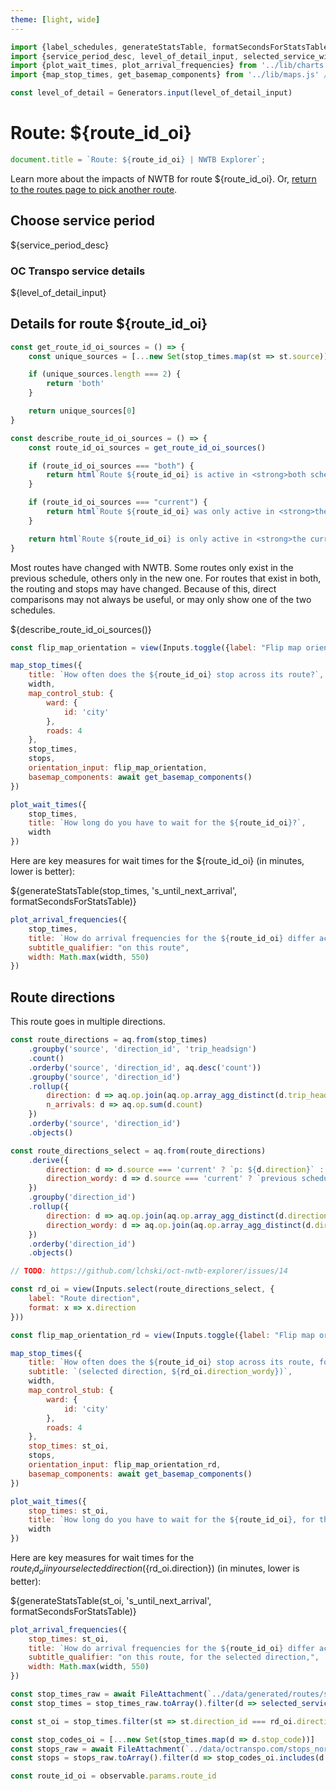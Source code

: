 ```yaml
---
theme: [light, wide]
---
```


```js
import {label_schedules, generateStatsTable, formatSecondsForStatsTable, source_domain} from '../lib/helpers.js'
import {service_period_desc, level_of_detail_input, selected_service_windows, selected_service_ids} from '../lib/controls.js'
import {plot_wait_times, plot_arrival_frequencies} from '../lib/charts.js'
import {map_stop_times, get_basemap_components} from '../lib/maps.js' // TODO: verify which, if any, of these is necessary

const level_of_detail = Generators.input(level_of_detail_input)
```

# Route: ${route_id_oi}

```js
document.title = `Route: ${route_id_oi} | NWTB Explorer`;
```

Learn more about the impacts of NWTB for route ${route_id_oi}. Or, [return to the routes page to pick another route](/routes).

## Choose service period

${service_period_desc}

<div class="grid grid-cols-2" style="grid-auto-rows: auto;">
	<div class="card">
		<h3>OC Transpo service details</h3>
		${level_of_detail_input}
	</div>
</div>


## Details for route ${route_id_oi}

```js
const get_route_id_oi_sources = () => {
    const unique_sources = [...new Set(stop_times.map(st => st.source))]

    if (unique_sources.length === 2) {
        return 'both'
    }

    return unique_sources[0]
}

const describe_route_id_oi_sources = () => {
    const route_id_oi_sources = get_route_id_oi_sources()

    if (route_id_oi_sources === "both") {
        return html`Route ${route_id_oi} is active in <strong>both schedules</strong>.`
    }

    if (route_id_oi_sources === "current") {
        return html`Route ${route_id_oi} was only active in <strong>the previous schedule</strong>.`
    }

    return html`Route ${route_id_oi} is only active in <strong>the current schedule</strong>.`
}
```

<div class="caution">
    <p>Most routes have changed with NWTB. Some routes only exist in the previous schedule, others only in the new one. For routes that exist in both, the routing and stops may have changed. Because of this, direct comparisons may not always be useful, or may only show one of the two schedules.</p>
    <p>${describe_route_id_oi_sources()}</p>
</div>

```js
const flip_map_orientation = view(Inputs.toggle({label: "Flip map orientation (can help with wide / long routes)"}))
```

```js
map_stop_times({
    title: `How often does the ${route_id_oi} stop across its route?`,
    width,
    map_control_stub: {
        ward: {
            id: 'city'
        },
        roads: 4
    },
    stop_times,
    stops,
    orientation_input: flip_map_orientation,
    basemap_components: await get_basemap_components()
})
```

```js
plot_wait_times({
    stop_times,
    title: `How long do you have to wait for the ${route_id_oi}?`,
    width
})
```

Here are key measures for wait times for the ${route_id_oi} (in minutes, lower is better):

${generateStatsTable(stop_times, 's_until_next_arrival', formatSecondsForStatsTable)}


```js
plot_arrival_frequencies({
    stop_times,
    title: `How do arrival frequencies for the ${route_id_oi} differ across service windows?`,
    subtitle_qualifier: "on this route",
    width: Math.max(width, 550)
})
```


## Route directions

This route goes in multiple directions.



```js
const route_directions = aq.from(stop_times)
    .groupby('source', 'direction_id', 'trip_headsign')
    .count()
    .orderby('source', 'direction_id', aq.desc('count'))
    .groupby('source', 'direction_id')
    .rollup({
        direction: d => aq.op.join(aq.op.array_agg_distinct(d.trip_headsign), ', '),
        n_arrivals: d => aq.op.sum(d.count)
    })
    .orderby('source', 'direction_id')
    .objects()

const route_directions_select = aq.from(route_directions)
    .derive({
        direction: d => d.source === 'current' ? `p: ${d.direction}` : `n: ${d.direction}`,
        direction_wordy: d => d.source === 'current' ? `previous schedule: ${d.direction}` : `new schedule: ${d.direction}`
    })
    .groupby('direction_id')
    .rollup({
        direction: d => aq.op.join(aq.op.array_agg_distinct(d.direction), ' — '),
        direction_wordy: d => aq.op.join(aq.op.array_agg_distinct(d.direction_wordy), ' — ')
    })
    .orderby('direction_id')
    .objects()
```

```js
// TODO: https://github.com/lchski/oct-nwtb-explorer/issues/14
```

```js
const rd_oi = view(Inputs.select(route_directions_select, {
    label: "Route direction",
    format: x => x.direction
}))
```

```js
const flip_map_orientation_rd = view(Inputs.toggle({label: "Flip map orientation (can help with wide / long routes)"}))
```

```js
map_stop_times({
    title: `How often does the ${route_id_oi} stop across its route, for the selected direction?`,
    subtitle: `(selected direction, ${rd_oi.direction_wordy})`,
    width,
    map_control_stub: {
        ward: {
            id: 'city'
        },
        roads: 4
    },
    stop_times: st_oi,
    stops,
    orientation_input: flip_map_orientation_rd,
    basemap_components: await get_basemap_components()
})
```

```js
plot_wait_times({
    stop_times: st_oi,
    title: `How long do you have to wait for the ${route_id_oi}, for the selected direction?`,
    width
})
```

Here are key measures for wait times for the ${route_id_oi} in your selected direction (${rd_oi.direction}) (in minutes, lower is better):

${generateStatsTable(st_oi, 's_until_next_arrival', formatSecondsForStatsTable)}


```js
plot_arrival_frequencies({
    stop_times: st_oi,
    title: `How do arrival frequencies for the ${route_id_oi} differ across service windows, for the selected direction?`,
    subtitle_qualifier: "on this route, for the selected direction,",
    width: Math.max(width, 550)
})
```



<!-- Loading -->


```js
const stop_times_raw = await FileAttachment(`../data/generated/routes/stop_times/${observable.params.route_id}.parquet`).parquet()
const stop_times = stop_times_raw.toArray().filter(d => selected_service_windows(level_of_detail).includes(d.service_window) && selected_service_ids(level_of_detail).includes(d.service_id))
```

```js
const st_oi = stop_times.filter(st => st.direction_id === rd_oi.direction_id)
```

```js
const stop_codes_oi = [...new Set(stop_times.map(d => d.stop_code))]
const stops_raw = await FileAttachment(`../data/octranspo.com/stops_normalized.parquet`).parquet()
const stops = stops_raw.toArray().filter(d => stop_codes_oi.includes(d.stop_code))
```

```js
const route_id_oi = observable.params.route_id
```
